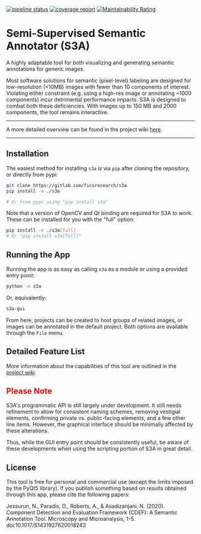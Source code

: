 [![pipeline status](https://gitlab.com/ficsresearch/s3a/badges/development/pipeline.svg)](https://gitlab.com/ficsresearch/s3a/-/commits/development)
[![coverage report](https://gitlab.com/ficsresearch/s3a/badges/development/coverage.svg)](https://gitlab.com/ficsresearch/s3a/-/commits/development)
[![Maintainability Rating](https://sonarcloud.io/api/project_badges/measure?project=ficsresearch_s3a&metric=sqale_rating)](https://sonarcloud.io/dashboard?id=ficsresearch_s3a)

# Semi-Supervised Semantic Annotator (S3A)

A highly adaptable tool for both visualizing and generating semantic annotations for generic images.

Most software solutions for semantic (pixel-level) labeling are designed for low-resolution (<10MB) images with fewer than 10 components of interest. Violating either constraint (e.g. using a high-res image or annotating ~1000 components) incur detrimental performance impacts. S3A is designed to combat both these deficiencies. With images up to 150 MB and 2000 components, the tool remains interactive.

___

A more detailed overview can be found in the project wiki [here](https://gitlab.com/ficsresearch/s3a/-/wikis/docs/user's-guide).

___

## Installation

The easiest method for installing `s3a` is via `pip` after cloning the repository, or directly from pypi:

```bash
git clone https://gitlab.com/ficsresearch/s3a
pip install -e ./s3a

# Or from pypi using "pip install s3a"
```

Note that a version of OpenCV and Qt binding are required for S3A to work. These can be installed for you with the "full" option:
```bash
pip install -e ./s3a[full]
# Or "pip install s3a[full]"
```

## Running the App
Running the app is as easy as calling `s3a` as a module or using a provided entry point:
```bash
python -m s3a
```
Or, equivalently:
```bash
s3a-gui
```


From here, projects can be created to host groups of related images, or images can be annotated in the default project. Both options are available through the `File` menu.

## Detailed Feature List

More information about the capabilities of this tool are outlined in the [project wiki](https://gitlab.com/ficsresearch/s3a/-/wikis/home).

## <span style="color:red">Please Note</span>
S3A's programmatic API is still largely under development. It still needs refinement to allow for consistent naming schemes, removing vestigial elements, confirming private vs. public-facing elements, and a few other line items. However, the graphical interface should be minimally affected by these alterations.

Thus, while the GUI entry point should be consistently useful, be aware of these developments when using the scripting portion of S3A in great detail.

## License

This tool is free for personal and commercial use (except the limits imposed by the PyQt5 library). If you publish something based on results obtained through this app, please cite the following papers:

Jessurun, N., Paradis, O., Roberts, A., & Asadizanjani, N. (2020). Component Detection and Evaluation Framework (CDEF): A Semantic Annotation Tool. Microscopy and Microanalysis, 1-5. doi:10.1017/S1431927620018243

